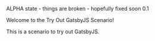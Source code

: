 ALPHA state - things are broken - hopefully fixed soon 0.1

Welcome to the Try Out GatsbyJS Scenario!

This is a scenario to try out GatsbyJS.
